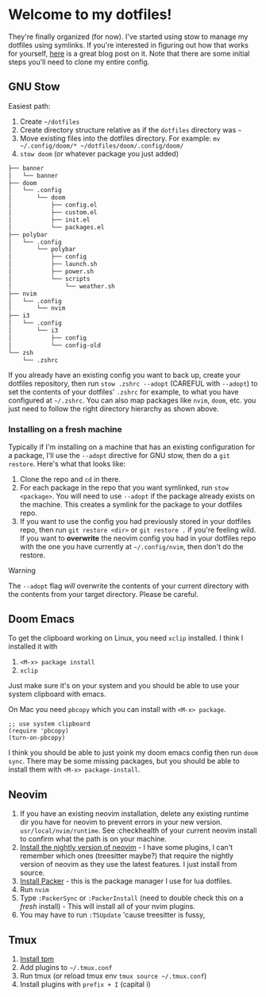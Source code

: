 # Welcome to my dotfiles!

They're finally organized (for now). I've started using stow to manage my
dotfiles using symlinks. If you're interested in figuring out how that works
for yourself, [here][blog] is a great blog post on it. Note that there are some
initial steps you'll need to clone my entire config.

## GNU Stow

Easiest path:

1. Create `~/dotfiles`
2. Create directory structure relative as if the `dotfiles` directory was `~`
3. Move existing files into the dotfiles directory. For example: `mv ~/.config/doom/* ~/dotfiles/doom/.config/doom/`
4. `stow doom` (or whatever package you just added)

```sh
├── banner
│   └── banner
├── doom
│   └── .config
│       └── doom
│           ├── config.el
│           ├── custom.el
│           ├── init.el
│           └── packages.el
├── polybar
│   └── .config
│       └── polybar
│           ├── config
│           ├── launch.sh
│           ├── power.sh
│           └── scripts
│               └── weather.sh
├── nvim
│   └── .config
│       └── nvim
├── i3
│   └── .config
│       └── i3
│           ├── config
│           └── config-old
└── zsh
    └── .zshrc
```

If you already have an existing config you want to back up, create your dotfiles
repository, then run `stow .zshrc --adopt` (CAREFUL with `--adopt`) to set the
contents of your dotfiles' `.zshrc` for example, to what you have configured at
`~/.zshrc`. You can also map packages like `nvim`, `doom`, etc. you just need to
follow the right directory hierarchy as shown above.

### Installing on a fresh machine

Typically if I'm installing on a machine that has an existing configuration for a package, I'll use the `--adopt` directive for GNU stow, then do a `git restore`. Here's what that looks like:
1. Clone the repo and `cd` in there.
2. For each package in the repo that you want symlinked, run `stow <package>`. You will need to use `--adopt` if the package already exists on the machine. This creates a symlink for the package to your dotfiles repo.
3. If you want to use the config you had previously stored in your dotfiles repo, then run `git restore <dir>` or `git restore .` if you're feeling wild. If you want to **overwrite** the neovim config you had in your dotfiles repo with the one you have currently at `~/.config/nvim`, then don't do the restore.

> [!WARNING] 
> The `--adopt` flag *will* overwrite the contents of your current
> directory with the contents from your target directory. Please be careful.

## Doom Emacs

To get the clipboard working on Linux, you need `xclip` installed. I think I installed it with
1. `<M-x> package install`
2. `xclip`

Just make sure it's on your system and you should be able to use your system clipboard with emacs.

On Mac you need `pbcopy` which you can install with `<M-x> package`.

``` emacs-lisp
;; use system clipboard
(require 'pbcopy)
(turn-on-pbcopy)
```

I think you should be able to just yoink my doom emacs config then run `doom
sync`. There may be some missing packages, but you should be able to install
them with `<M-x> package-install`.

## Neovim

1. If you have an existing neovim installation, delete any existing runtime dir
   you have for neovim to prevent errors in your new version.
   `usr/local/nvim/runtime`. See :checkhealth of your current neovim install to
   confirm what the path is on your machine.
2. [Install the nightly version of neovim][nightly] - I have some plugins, I
   can't remember which ones (treesitter maybe?) that require the nightly
   version of neovim as they use the latest features. I just install from
   source.
3. [Install Packer][packer] - this is the package manager I use for lua
   dotfiles.
4. Run `nvim`
5. Type `:PackerSync` or `:PackerInstall` (need to double check this on a
   *fresh* install) - This will install all of your nvim plugins.
6. You may have to run `:TSUpdate` 'cause treesitter is fussy,

[blog]: https://brandon.invergo.net/news/2012-05-26-using-gnu-stow-to-manage-your-dotfiles.html
[packer]: https://github.com/wbthomason/packer.nvim?tab=readme-ov-file#quickstart
[nightly]: https://github.com/neovim/neovim/releases/nightly

## Tmux

1. [Install tpm][tpm]
2. Add plugins to `~/.tmux.conf`
3. Run tmux (or reload tmux env `tmux source ~/.tmux.conf`)
4. Install plugins with `prefix + I` (capital i)

[tpm]: https://github.com/tmux-plugins/tpm?tab=readme-ov-file#installation
